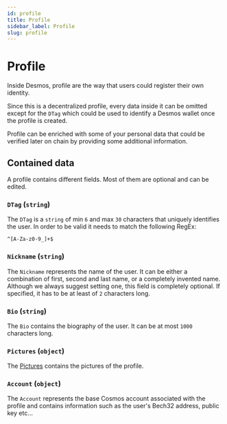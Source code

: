 ```yaml
---
id: profile
title: Profile
sidebar_label: Profile
slug: profile
---
```


# Profile
Inside Desmos, profile are the way that users could register their own identity.

Since this is a decentralized profile, every data inside it can be omitted except for the `DTag` which could be used to identify a Desmos wallet once the profile is created. 

Profile can be enriched with some of your personal data that could be verified later on chain by providing
some additional information.

## Contained data
A profile contains different fields. Most of them are optional and can be edited.

### `DTag` (`string`)
The `DTag` is a `string` of min `6` and max `30` characters that uniquely identifies the user.
In order to be valid it needs to match the following RegEx:

```
^[A-Za-z0-9_]+$
``` 

### `Nickname` (`string`)
The `Nickname` represents the name of the user. 
It can be either a combination of first, second and last name, or a completely invented name. 
Although we always suggest setting one, this field is completely optional.
If specified, it has to be at least of `2` characters long.

### `Bio` (`string`)
The `Bio` contains the biography of the user. It can be at most `1000` characters long.

### `Pictures` (`object`)
The [Pictures](profile-pictures.md) contains the pictures of the profile.

### `Account` (`object`)
The `Account` represents the base Cosmos account associated with the profile and contains information
such as the user's Bech32 address, public key etc...
